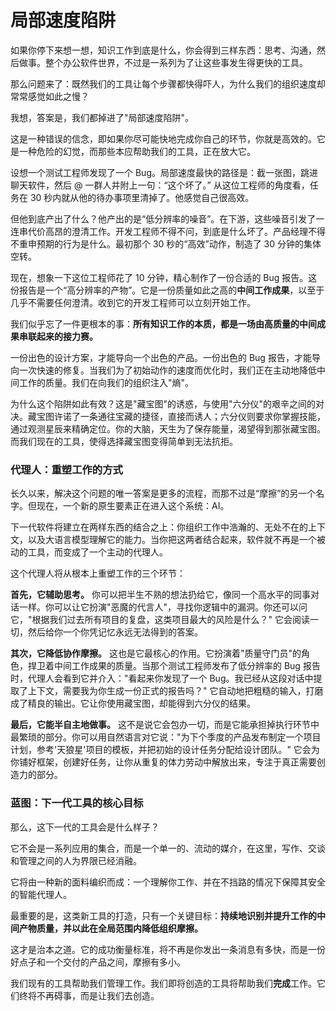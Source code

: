 # 局部速度陷阱

如果你停下来想一想，知识工作到底是什么，你会得到三样东西：思考、沟通，然后做事。整个办公软件世界，不过是一系列为了让这些事发生得更快的工具。

那么问题来了：既然我们的工具让每个步骤都快得吓人，为什么我们的组织速度却常常感觉如此之慢？

我想，答案是，我们都掉进了"局部速度陷阱"。

这是一种错误的信念，即如果你尽可能快地完成你自己的环节，你就是高效的。它是一种危险的幻觉，而那些本应帮助我们的工具，正在放大它。

设想一个测试工程师发现了一个 Bug。局部速度最快的路径是：截一张图，跳进聊天软件，然后 @ 一群人并附上一句：“这个坏了。” 从这位工程师的角度看，任务在 30 秒内就从他的待办事项里清掉了。他感觉自己很高效。

但他到底产出了什么？他产出的是“低分辨率的噪音”。在下游，这些噪音引发了一连串代价高昂的澄清工作。开发工程师不得不问，到底是什么坏了。产品经理不得不重申预期的行为是什么。最初那个 30 秒的“高效”动作，制造了 30 分钟的集体空转。

现在，想象一下这位工程师花了 10 分钟，精心制作了一份合适的 Bug 报告。这份报告是一个“高分辨率的产物”。它是一份质量如此之高的**中间工作成果**，以至于几乎不需要任何澄清。收到它的开发工程师可以立刻开始工作。

我们似乎忘了一件更根本的事：**所有知识工作的本质，都是一场由高质量的中间成果串联起来的接力赛。**

一份出色的设计方案，才能导向一个出色的产品。一份出色的 Bug 报告，才能导向一次快速的修复。当我们为了初始动作的速度而优化时，我们正在主动地降低中间工作的质量。我们在向我们的组织注入"熵"。

为什么这个陷阱如此有效？这是"藏宝图"的诱惑，与使用"六分仪"的艰辛之间的对决。藏宝图许诺了一条通往宝藏的捷径，直接而诱人；六分仪则要求你掌握技能，通过观测星辰来精确定位。你的大脑，天生为了保存能量，渴望得到那张藏宝图。而我们现在的工具，使得选择藏宝图变得简单到无法抗拒。

### 代理人：重塑工作的方式

长久以来，解决这个问题的唯一答案是更多的流程，而那不过是“摩擦”的另一个名字。但现在，一个新的原生要素正在进入这个系统：AI。

下一代软件将建立在两样东西的结合之上：你组织工作中浩瀚的、无处不在的上下文，以及大语言模型理解它的能力。当你把这两者结合起来，软件就不再是一个被动的工具，而变成了一个主动的代理人。

这个代理人将从根本上重塑工作的三个环节：

**首先，它辅助思考。** 你可以把半生不熟的想法扔给它，像同一个高水平的同事对话一样。你可以让它扮演"恶魔的代言人"，寻找你逻辑中的漏洞。你还可以问它，"根据我们过去所有项目的复盘，这类项目最大的风险是什么？" 它会阅读一切，然后给你一个你凭记忆永远无法得到的答案。

**其次，它降低协作摩擦。** 这也是它最核心的作用。它扮演着"质量守门员"的角色，捍卫着中间工作成果的质量。当那个测试工程师发布了低分辨率的 Bug 报告时，代理人会看到它并介入："看起来你发现了一个 Bug。我已经从这段对话中提取了上下文，需要我为你生成一份正式的报告吗？" 它自动地把粗糙的输入，打磨成了精良的输出。它让你使用藏宝图，却能得到六分仪的结果。

**最后，它能半自主地做事。** 这不是说它会包办一切，而是它能承担掉执行环节中最繁琐的部分。你可以用自然语言对它说："为下个季度的产品发布制定一个项目计划，参考'天狼星'项目的模板，并把初始的设计任务分配给设计团队。" 它会为你铺好框架，创建好任务，让你从重复的体力劳动中解放出来，专注于真正需要创造力的部分。

### 蓝图：下一代工具的核心目标

那么，这下一代的工具会是什么样子？

它不会是一系列应用的集合，而是一个单一的、流动的媒介，在这里，写作、交谈和管理之间的人为界限已经消融。

它将由一种新的面料编织而成：一个理解你工作、并在不挡路的情况下保障其安全的智能代理人。

最重要的是，这类新工具的打造，只有一个关键目标：**持续地识别并提升工作的中间产物质量，并以此在全局范围内降低组织摩擦。**

这才是治本之道。它的成功衡量标准，将不再是你发出一条消息有多快，而是一份好点子和一个交付的产品之间，摩擦有多小。

我们现有的工具帮助我们管理工作。我们即将创造的工具将帮助我们**完成**工作。它们终将不再碍事，而是让我们去创造。